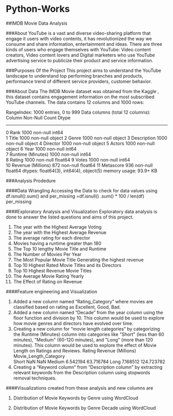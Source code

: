 # Python-Works

##IMDB Movie Data Analysis

###About
YouTube is a vast and diverse video-sharing platform that engage it users with video contents, it has revolutionized the way we consume and share information, entertainment and ideas. There are three kinds of users who engage themselves with YouTube: Video content creators, Video content lovers and Digital marketers who use YouTube advertising service to publicize their product and service information.

###Purposes Of the Project
This project aims to understand the YouTube landscape to understand top performing branches and products, performance trend of different service providers, customer behavior.

###About Data
The IMDB Movie dataset was obtained from the Kaggle , this dataset contains engagement information on the most subscribed YouTube channels. The data contains 12 columns and 1000 rows:

RangeIndex: 1000 entries, 0 to 999
Data columns (total 12 columns):
    Column              Non-Null Count  Dtype  
---  ------              --------------  -----  
 0   Rank                1000 non-null   int64  
 1   Title               1000 non-null   object 
 2   Genre               1000 non-null   object 
 3   Description         1000 non-null   object 
 4   Director            1000 non-null   object 
 5   Actors              1000 non-null   object 
 6   Year                1000 non-null   int64  
 7   Runtime (Minutes)   1000 non-null   int64  
 8   Rating              1000 non-null   float64
 9   Votes               1000 non-null   int64  
 10  Revenue (Millions)  872 non-null    float64
 11  Metascore           936 non-null    float64
dtypes: float64(3), int64(4), object(5)
memory usage: 93.9+ KB

###Analysis Prodedure

####Data Wrangling
Accessing the Data to check for data values using
df.isnull().sum()
and
per_missing =df.isnull() .sum() * 100 / len(df)
per_missing

####Exploratory Analysis and Visualization
 Exploratory data analysis is done to answer the listed questions and aims of this project.
1.	The year with the Highest Average Voting
2.	The year with the Highest Average Revenue
3.	The average rating for each director
4.	Movies having a runtime greater than 180
5.	The Top 10 lengthy Movie Title and Runtime
6.	The Number of Movies Per Year
7.	The Most Popular Movie Title Generating the highest revenue
8.	Top 10 Highest Rated Movie Titles and its Directors
9.	Top 10 Highest Revenue Movie Titles
10.	The Average Movie Rating Yearly
11.	The Effect of Rating on Revenue

####Feature engineering and Visualization
1.	Added a new column named “Rating_Category” where movies are classified based on rating as Excellent, Good, Bad.
2.	Added a new column named “Decade” from the year column using the floor function and division by 10. This column would be used to explore how movie genres and directors have evolved over time.
3.	Creating a new column for “movie length categories” by categorizing the Runtime (Minutes) column into categories like "Short" (less than 60 minutes), "Medium" (60-120 minutes), and "Long" (more than 120 minutes). This column would be used to explore the effect of Movie Length on Ratings and Reviews.
                         Rating  Revenue (Millions)
Movie_Length_Category                              
Short                       NaN                 NaN
Medium                 6.542194           63.716784
Long                   7.168512          124.723782
4.	Creating a “Keyword column” from “Description column” by extracting relevant keywords from the Description column using stopwords removal techniques.

####Visualizations created from these analysis and new columns are
1.	Distribution of Movie Keywords by Genre using WordCloud
 
 
2.	Distribution of Movie Keywords by Genre Decade using WordCloud
 
 
